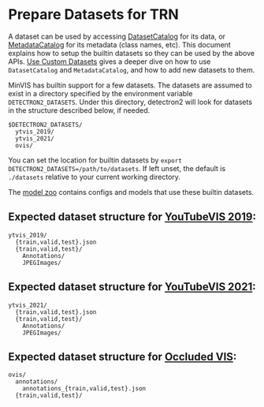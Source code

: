 # Prepare Datasets for TRN

A dataset can be used by accessing [DatasetCatalog](https://detectron2.readthedocs.io/modules/data.html#detectron2.data.DatasetCatalog)
for its data, or [MetadataCatalog](https://detectron2.readthedocs.io/modules/data.html#detectron2.data.MetadataCatalog) for its metadata (class names, etc).
This document explains how to setup the builtin datasets so they can be used by the above APIs.
[Use Custom Datasets](https://detectron2.readthedocs.io/tutorials/datasets.html) gives a deeper dive on how to use `DatasetCatalog` and `MetadataCatalog`,
and how to add new datasets to them.

MinVIS has builtin support for a few datasets.
The datasets are assumed to exist in a directory specified by the environment variable
`DETECTRON2_DATASETS`.
Under this directory, detectron2 will look for datasets in the structure described below, if needed.
```
$DETECTRON2_DATASETS/
  ytvis_2019/
  ytvis_2021/
  ovis/
```

You can set the location for builtin datasets by `export DETECTRON2_DATASETS=/path/to/datasets`.
If left unset, the default is `./datasets` relative to your current working directory.

The [model zoo](../MODEL_ZOO.md)
contains configs and models that use these builtin datasets.


## Expected dataset structure for [YouTubeVIS 2019](https://competitions.codalab.org/competitions/20128):

```
ytvis_2019/
  {train,valid,test}.json
  {train,valid,test}/
    Annotations/
    JPEGImages/
```

## Expected dataset structure for [YouTubeVIS 2021](https://competitions.codalab.org/competitions/28988):

```
ytvis_2021/
  {train,valid,test}.json
  {train,valid,test}/
    Annotations/
    JPEGImages/
```

## Expected dataset structure for [Occluded VIS](http://songbai.site/ovis/):

```
ovis/
  annotations/
    annotations_{train,valid,test}.json
  {train,valid,test}/
```

